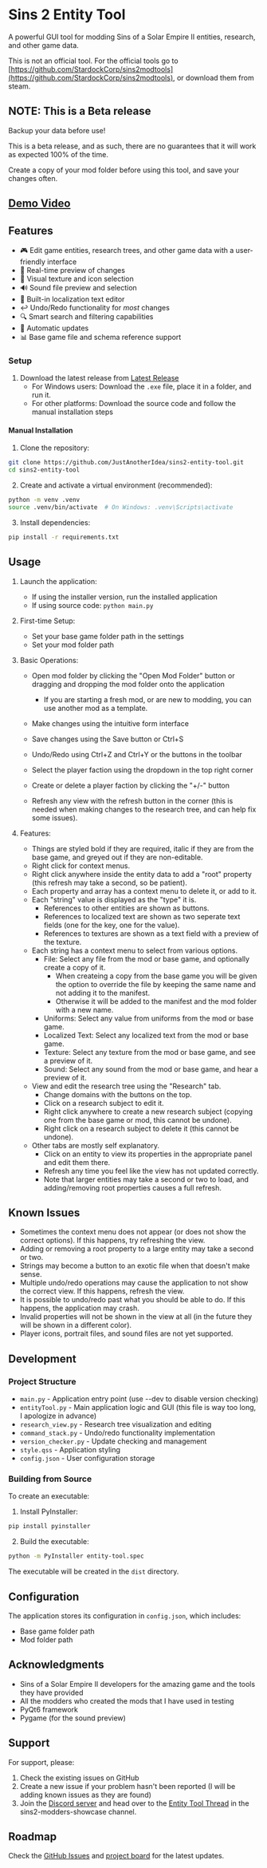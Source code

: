 # Sins 2 Entity Tool

A powerful GUI tool for modding Sins of a Solar Empire II entities, research, and other game data.

This is not an official tool. For the official tools go to [https://github.com/StardockCorp/sins2modtools](https://github.com/StardockCorp/sins2modtools), or download them from steam.

## NOTE: This is a Beta release

Backup your data before use!

This is a beta release, and as such, there are no guarantees that it will work as expected 100% of the time.

Create a copy of your mod folder before using this tool, and save your changes often.

## [Demo Video](https://youtu.be/2VGNgComdik?si=5GnYF6CmZ_XoJkFS)

## Features

- 🎮 Edit game entities, research trees, and other game data with a user-friendly interface
- 🔄 Real-time preview of changes
- 🎨 Visual texture and icon selection
- 🔊 Sound file preview and selection
- 📝 Built-in localization text editor
- ↩️ Undo/Redo functionality for *most* changes
- 🔍 Smart search and filtering capabilities
- 🔄 Automatic updates
- 📊 Base game file and schema reference support

### Setup

1. Download the latest release from [Latest Release](https://github.com/JustAnotherIdea/sins2-entity-tool/releases/latest)
   - For Windows users: Download the `.exe` file, place it in a folder, and run it.
   - For other platforms: Download the source code and follow the manual installation steps


#### Manual Installation

1. Clone the repository:
```bash
git clone https://github.com/JustAnotherIdea/sins2-entity-tool.git
cd sins2-entity-tool
```

2. Create and activate a virtual environment (recommended):
```bash
python -m venv .venv
source .venv/bin/activate  # On Windows: .venv\Scripts\activate
```

3. Install dependencies:
```bash
pip install -r requirements.txt
```

## Usage

1. Launch the application:
    - If using the installer version, run the installed application
    - If using source code: `python main.py`

2. First-time Setup:
    - Set your base game folder path in the settings
    - Set your mod folder path

3. Basic Operations:
    - Open mod folder by clicking the "Open Mod Folder" button or dragging and dropping the mod folder onto the application
        - If you are starting a fresh mod, or are new to modding, you can use another mod as a template.
    - Make changes using the intuitive form interface
    - Save changes using the Save button or Ctrl+S
    - Undo/Redo using Ctrl+Z and Ctrl+Y or the buttons in the toolbar
    - Select the player faction using the dropdown in the top right corner

    - Create or delete a player faction by clicking the "+/-" button
    - Refresh any view with the refresh button in the corner (this is needed when making changes to the research tree, and can help fix some issues).

4. Features:
    - Things are styled bold if they are required, italic if they are from the base game, and greyed out if they are non-editable.
    - Right click for context menus.
    - Right click anywhere inside the entity data to add a "root" property (this refresh may take a second, so be patient).
    - Each property and array has a context menu to delete it, or add to it.
    - Each "string" value is displayed as the "type" it is.
        - References to other entities are shown as buttons.
        - References to localized text are shown as two seperate text fields (one for the key, one for the value).
        - References to textures are shown as a text field with a preview of the texture.
    - Each string has a context menu to select from various options.
        - File: Select any file from the mod or base game, and optionally create a copy of it.
            - When createing a copy from the base game you will be given the option to override the file by keeping the same name and not adding it to the manifest.
            - Otherwise it will be added to the manifest and the mod folder with a new name.
        - Uniforms: Select any value from uniforms from the mod or base game.
        - Localized Text: Select any localized text from the mod or base game.
        - Texture: Select any texture from the mod or base game, and see a preview of it.
        - Sound: Select any sound from the mod or base game, and hear a preview of it.
    - View and edit the research tree using the "Research" tab.
        - Change domains with the buttons on the top.
        - Click on a research subject to edit it.
        - Right click anywhere to create a new research subject (copying one from the base game or mod, this cannot be undone).
        - Right click on a research subject to delete it (this cannot be undone).
    - Other tabs are mostly self explanatory.
        - Click on an entity to view its properties in the appropriate panel and edit them there.
        - Refresh any time you feel like the view has not updated correctly.
        - Note that larger entities may take a second or two to load, and adding/removing root properties causes a full refresh.

## Known Issues

- Sometimes the context menu does not appear (or does not show the correct options). If this happens, try refreshing the view.
- Adding or removing a root property to a large entity may take a second or two.
- Strings may become a button to an exotic file when that doesn't make sense.
- Multiple undo/redo operations may cause the application to not show the correct view. If this happens, refresh the view.
- It is possible to undo/redo past what you should be able to do. If this happens, the application may crash.
- Invalid properties will not be shown in the view at all (in the future they will be shown in a different color).
- Player icons, portrait files, and sound files are not yet supported.

## Development

### Project Structure

- `main.py` - Application entry point (use --dev to disable version checking)
- `entityTool.py` - Main application logic and GUI (this file is way too long, I apologize in advance)
- `research_view.py` - Research tree visualization and editing
- `command_stack.py` - Undo/redo functionality implementation
- `version_checker.py` - Update checking and management
- `style.qss` - Application styling
- `config.json` - User configuration storage

### Building from Source

To create an executable:

1. Install PyInstaller:
```bash
pip install pyinstaller
```

2. Build the executable:
```bash
python -m PyInstaller entity-tool.spec
```

The executable will be created in the `dist` directory.

## Configuration

The application stores its configuration in `config.json`, which includes:
- Base game folder path
- Mod folder path

## Acknowledgments

- Sins of a Solar Empire II developers for the amazing game and the tools they have provided
- All the modders who created the mods that I have used in testing
- PyQt6 framework
- Pygame (for the sound preview)

## Support

For support, please:
1. Check the existing issues on GitHub
2. Create a new issue if your problem hasn't been reported (I will be adding known issues as they are found)
3. Join the [Discord server](https://discord.com/invite/sinsofasolarempire) and head over to the [Entity Tool Thread](https://discord.com/channels/266693357093257216/1329849082675462144) in the sins2-modders-showcase channel.


## Roadmap

Check the [GitHub Issues](https://github.com/JustAnotherIdea/sins2-entity-tool/issues) and [project board](https://github.com/users/JustAnotherIdea/projects/6) for the latest updates.
